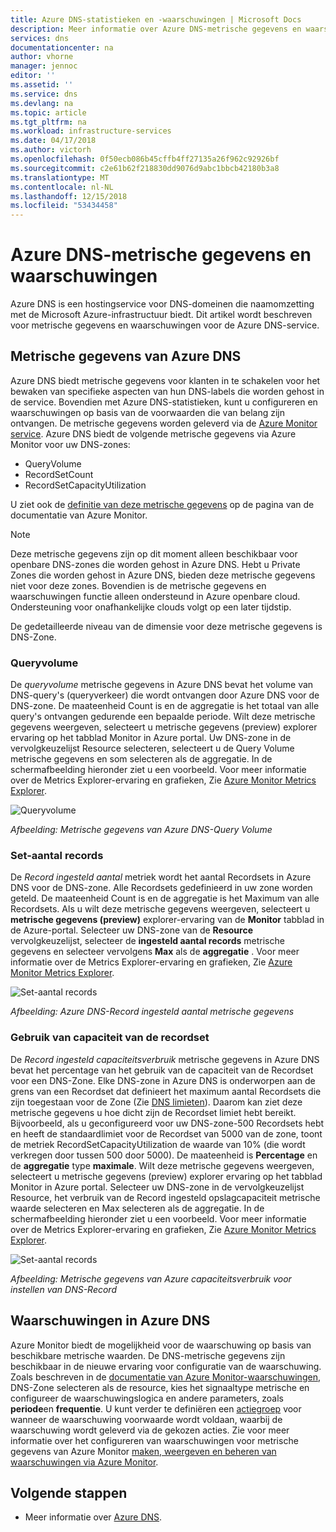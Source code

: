 ```yaml
---
title: Azure DNS-statistieken en -waarschuwingen | Microsoft Docs
description: Meer informatie over Azure DNS-metrische gegevens en waarschuwingen.
services: dns
documentationcenter: na
author: vhorne
manager: jennoc
editor: ''
ms.assetid: ''
ms.service: dns
ms.devlang: na
ms.topic: article
ms.tgt_pltfrm: na
ms.workload: infrastructure-services
ms.date: 04/17/2018
ms.author: victorh
ms.openlocfilehash: 0f50ecb086b45cffb4ff27135a26f962c92926bf
ms.sourcegitcommit: c2e61b62f218830dd9076d9abc1bbcb42180b3a8
ms.translationtype: MT
ms.contentlocale: nl-NL
ms.lasthandoff: 12/15/2018
ms.locfileid: "53434458"
---
```

# <a name="azure-dns-metrics-and-alerts"></a>Azure DNS-metrische gegevens en waarschuwingen
Azure DNS is een hostingservice voor DNS-domeinen die naamomzetting met de Microsoft Azure-infrastructuur biedt. Dit artikel wordt beschreven voor metrische gegevens en waarschuwingen voor de Azure DNS-service.

## <a name="azure-dns-metrics"></a>Metrische gegevens van Azure DNS

Azure DNS biedt metrische gegevens voor klanten in te schakelen voor het bewaken van specifieke aspecten van hun DNS-labels die worden gehost in de service. Bovendien met Azure DNS-statistieken, kunt u configureren en waarschuwingen op basis van de voorwaarden die van belang zijn ontvangen. De metrische gegevens worden geleverd via de [Azure Monitor service](../azure-monitor/index.yml). Azure DNS biedt de volgende metrische gegevens via Azure Monitor voor uw DNS-zones:

-   QueryVolume
-   RecordSetCount
-   RecordSetCapacityUtilization

U ziet ook de [definitie van deze metrische gegevens](../azure-monitor/platform/metrics-supported.md#microsoftnetworkdnszones) op de pagina van de documentatie van Azure Monitor.
>[!NOTE]
> Deze metrische gegevens zijn op dit moment alleen beschikbaar voor openbare DNS-zones die worden gehost in Azure DNS. Hebt u Private Zones die worden gehost in Azure DNS, bieden deze metrische gegevens niet voor deze zones. Bovendien is de metrische gegevens en waarschuwingen functie alleen ondersteund in Azure openbare cloud. Ondersteuning voor onafhankelijke clouds volgt op een later tijdstip. 

De gedetailleerde niveau van de dimensie voor deze metrische gegevens is DNS-Zone.

### <a name="query-volume"></a>Queryvolume

De *queryvolume* metrische gegevens in Azure DNS bevat het volume van DNS-query's (queryverkeer) die wordt ontvangen door Azure DNS voor de DNS-zone. De maateenheid Count is en de aggregatie is het totaal van alle query's ontvangen gedurende een bepaalde periode. Wilt deze metrische gegevens weergeven, selecteert u metrische gegevens (preview) explorer ervaring op het tabblad Monitor in Azure portal. Uw DNS-zone in de vervolgkeuzelijst Resource selecteren, selecteert u de Query Volume metrische gegevens en som selecteren als de aggregatie. In de schermafbeelding hieronder ziet u een voorbeeld.  Voor meer informatie over de Metrics Explorer-ervaring en grafieken, Zie [Azure Monitor Metrics Explorer](../azure-monitor/platform/metrics-charts.md).

![Queryvolume](./media/dns-alerts-metrics/dns-metrics-query-volume.png)

*Afbeelding: Metrische gegevens van Azure DNS-Query Volume*

### <a name="record-set-count"></a>Set-aantal records
De *Record ingesteld aantal* metriek wordt het aantal Recordsets in Azure DNS voor de DNS-zone. Alle Recordsets gedefinieerd in uw zone worden geteld. De maateenheid Count is en de aggregatie is het Maximum van alle Recordsets. Als u wilt deze metrische gegevens weergeven, selecteert u **metrische gegevens (preview)** explorer-ervaring van de **Monitor** tabblad in de Azure-portal. Selecteer uw DNS-zone van de **Resource** vervolgkeuzelijst, selecteer de **ingesteld aantal records** metrische gegevens en selecteer vervolgens **Max** als de **aggregatie** . Voor meer informatie over de Metrics Explorer-ervaring en grafieken, Zie [Azure Monitor Metrics Explorer](../azure-monitor/platform/metrics-charts.md). 

![Set-aantal records](./media/dns-alerts-metrics/dns-metrics-record-set-count.png)

*Afbeelding: Azure DNS-Record ingesteld aantal metrische gegevens*


### <a name="record-set-capacity-utilization"></a>Gebruik van capaciteit van de recordset
De *Record ingesteld capaciteitsverbruik* metrische gegevens in Azure DNS bevat het percentage van het gebruik van de capaciteit van de Recordset voor een DNS-Zone. Elke DNS-zone in Azure DNS is onderworpen aan de grens van een Recordset dat definieert het maximum aantal Recordsets die zijn toegestaan voor de Zone (Zie [DNS limieten](dns-zones-records.md#limits)). Daarom kan ziet deze metrische gegevens u hoe dicht zijn de Recordset limiet hebt bereikt. Bijvoorbeeld, als u geconfigureerd voor uw DNS-zone-500 Recordsets hebt en heeft de standaardlimiet voor de Recordset van 5000 van de zone, toont de metriek RecordSetCapacityUtilization de waarde van 10% (die wordt verkregen door tussen 500 door 5000). De maateenheid is **Percentage** en de **aggregatie** type **maximale**. Wilt deze metrische gegevens weergeven, selecteert u metrische gegevens (preview) explorer ervaring op het tabblad Monitor in Azure portal. Selecteer uw DNS-zone in de vervolgkeuzelijst Resource, het verbruik van de Record ingesteld opslagcapaciteit metrische waarde selecteren en Max selecteren als de aggregatie. In de schermafbeelding hieronder ziet u een voorbeeld. Voor meer informatie over de Metrics Explorer-ervaring en grafieken, Zie [Azure Monitor Metrics Explorer](../azure-monitor/platform/metrics-charts.md). 

![Set-aantal records](./media/dns-alerts-metrics/dns-metrics-record-set-capacity-uitlization.png)

*Afbeelding: Metrische gegevens van Azure capaciteitsverbruik voor instellen van DNS-Record*

## <a name="alerts-in-azure-dns"></a>Waarschuwingen in Azure DNS
Azure Monitor biedt de mogelijkheid voor de waarschuwing op basis van beschikbare metrische waarden. De DNS-metrische gegevens zijn beschikbaar in de nieuwe ervaring voor configuratie van de waarschuwing. Zoals beschreven in de [documentatie van Azure Monitor-waarschuwingen](../monitoring-and-diagnostics/monitor-alerts-unified-usage.md), DNS-Zone selecteren als de resource, kies het signaaltype metrische en configureer de waarschuwingslogica en andere parameters, zoals **periode**en **frequentie**. U kunt verder te definiëren een [actiegroep](../azure-monitor/platform/action-groups.md) voor wanneer de waarschuwing voorwaarde wordt voldaan, waarbij de waarschuwing wordt geleverd via de gekozen acties. Zie voor meer informatie over het configureren van waarschuwingen voor metrische gegevens van Azure Monitor [maken, weergeven en beheren van waarschuwingen via Azure Monitor](../monitoring-and-diagnostics/monitor-alerts-unified-usage.md). 

## <a name="next-steps"></a>Volgende stappen
- Meer informatie over [Azure DNS](dns-overview.md).
